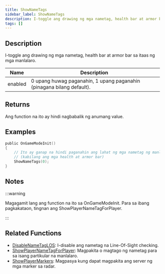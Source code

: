 ```yaml
---
title: ShowNameTags
sidebar_label: ShowNameTags
description: I-toggle ang drawing ng mga nametag, health bar at armor bar sa itaas ng mga manlalaro.
tags: []
---
```


## Description

I-toggle ang drawing ng mga nametag, health bar at armor bar sa itaas ng mga manlalaro.

| Name    | Description                                     |
| ------- | ----------------------------------------------- |
| enabled | 0 upang huwag paganahin, 1 upang paganahin (pinagana bilang default).|

## Returns

Ang function na ito ay hindi nagbabalik ng anumang value.

## Examples

```c
public OnGameModeInit()
{
    // Ito ay ganap na hindi paganahin ang lahat ng mga nametag ng manlalaro
    // (kabilang ang mga health at armor bar)
    ShowNameTags(0);
}
```

## Notes

:::warning

Magagamit lang ang function na ito sa OnGameModeInit. Para sa ibang pagkakataon, tingnan ang ShowPlayerNameTagForPlayer.

:::

## Related Functions

- [DisableNameTagLOS](DisableNameTagLOS): I-disable ang nametag na Line-Of-Sight checking.
- [ShowPlayerNameTagForPlayer](ShowPlayerNameTagForPlayer): Magpakita o magtago ng nametag para sa isang partikular na manlalaro.
- [ShowPlayerMarkers](ShowPlayerMarkers): Magpasya kung dapat magpakita ang server ng mga marker sa radar.